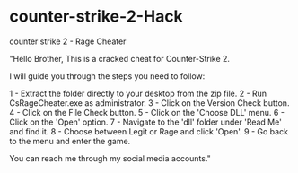 # counter-strike-2-Hack
counter strike 2 - Rage Cheater

"Hello Brother, This is a cracked cheat for Counter-Strike 2.

I will guide you through the steps you need to follow:

1 - Extract the folder directly to your desktop from the zip file.
2 - Run CsRageCheater.exe as administrator.
3 - Click on the Version Check button.
4 - Click on the File Check button.
5 - Click on the 'Choose DLL' menu.
6 - Click on the 'Open' option.
7 - Navigate to the 'dll' folder under 'Read Me' and find it.
8 - Choose between Legit or Rage and click 'Open'.
9 - Go back to the menu and enter the game.

You can reach me through my social media accounts."

